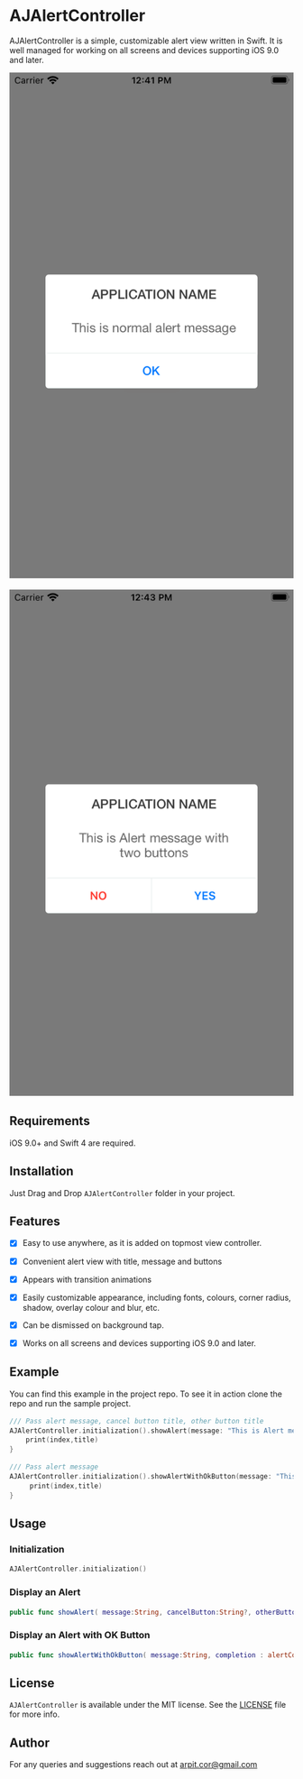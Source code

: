 # AJAlertController
AJAlertController is a simple, customizable alert view written in Swift.
It is well managed for working on all screens and devices supporting iOS 9.0 and later.


![Sample1](https://github.com/arpitjain03/AJAlertController/raw/master/img-1.png)
 &nbsp; &nbsp; 
![Sample2](https://github.com/arpitjain03/AJAlertController/raw/master/img-2.png)


## Requirements
iOS 9.0+ and Swift 4 are required. 

## Installation
Just Drag and Drop `AJAlertController` folder in your project. 

## Features

- [x] Easy to use anywhere, as it is added on topmost view controller.
- [x] Convenient alert view with title, message and buttons
- [x] Appears with transition animations
- [x] Easily customizable appearance, including fonts, colours, corner radius, shadow, overlay colour and blur, etc.
- [x] Can be dismissed on background tap.
- [x] Works on all screens and devices supporting iOS 9.0 and later.


## Example

You can find this example in the project repo. To see it in action clone the repo and run the sample project.
 
```swift
/// Pass alert message, cancel button title, other button title
AJAlertController.initialization().showAlert(message: "This is Alert message with two buttons", cancelButton: "NO", otherButton: "YES") { (index, title) in
    print(index,title)
}
```

```swift
/// Pass alert message
AJAlertController.initialization().showAlertWithOkButton(message: "This is normal alert message") { (index, title) in
     print(index,title)
}
```

## Usage

### Initialization

```swift
AJAlertController.initialization()
```

### Display an Alert

```swift
public func showAlert( message:String, cancelButton:String?, otherButton:String?, completion : alertCompletionBlock) 
```

### Display an Alert with OK Button

```swift
public func showAlertWithOkButton( message:String, completion : alertCompletionBlock)
```

## License

`AJAlertController` is available under the MIT license. See the [LICENSE](LICENSE) file for more info.

## Author
For any queries and suggestions reach out at arpit.cor@gmail.com
